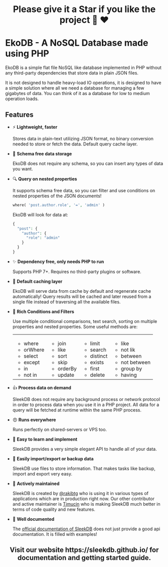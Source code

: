 <h1 align="center">Please give it a Star if you like the project 🎉 ❤️ <h1>

# EkoDB - A NoSQL Database made using PHP

EkoDB is a simple flat file NoSQL like database implemented in PHP without any third-party dependencies that store data in plain JSON files.

It is not designed to handle heavy-load IO operations, it is designed to have a simple solution where all we need a database for managing a few gigabytes of data. You can think of it as a database for low to medium operation loads.

## Features

- ⚡ **Lightweight, faster**

  Stores data in plain-text utilizing JSON format, no binary conversion needed to store or fetch the data. Default query cache layer.

- 🔆 **Schema free data storage**

  EkoDB does not require any schema, so you can insert any types of data you want.

- 🔍 **Query on nested properties**

  It supports schema free data, so you can filter and use conditions on nested properties of the JSON documents!

  ```php
  where( 'post.author.role', '=', 'admin' )
  ```

  EkoDB will look for data at:

  ```php
  {
    "post": {
      "author": {
        "role": "admin"
      }
    }
  }
  ```

- ✨ **Dependency free, only needs PHP to run**

  Supports PHP 7+. Requires no third-party plugins or software.

- 🚀 **Default caching layer**

  EkoDB will serve data from cache by default and regenerate cache automatically! Query results will be cached and later reused from a single file instead of traversing all the available files.

- 🌈 **Rich Conditions and Filters**

  Use multiple conditional comparisons, text search, sorting on multiple properties and nested properties. Some useful methods are:

  <table>
  <tbody>
    <tr>
      <td valign="top">
        <ul>
          <li>where</li>
          <li>orWhere</li>
          <li>select</li>
          <li>except</li>
          <li>in</li>
          <li>not in</li>
        </ul>
      </td>
      <td valign="top">
        <ul>
          <li>join</li>
          <li>like</li>
          <li>sort</li>
          <li>skip</li>
          <li>orderBy</li>
          <li>update</li>
        </ul>
      </td>
      <td valign="top">
        <ul>
          <li>limit</li>
          <li>search</li>
          <li>distinct</li>
          <li>exists</li>
          <li>first</li>
          <li>delete</li>
        </ul>
      </td>
      <td valign="top">
        <ul>
          <li>like</li>
          <li>not lik</li>
          <li>between</li>
          <li>not between</li>
          <li>group by</li>
          <li>having</li>
        </ul>
      </td>
    </tr>
  </tbody>
  </table>

- 👍 **Process data on demand**
  
  SleekDB does not require any background process or network protocol in order to process data when you use it in a PHP project. All data for a query will be fetched at runtime within the same PHP process.

- 😍 **Runs everywhere**
  
  Runs perfectly on shared-servers or VPS too.


- 🍰 **Easy to learn and implement**

  SleekDB provides a very simple elegant API to handle all of your data.

- 🍰 **Easily import/export or backup data**
  
  SleekDB use files to store information. That makes tasks like backup, import and export very easy.

- 💪 **Actively maintained**

  <p>SleekDB is created by <a rel="noopener nofollow" href="https://twitter.com/rakibtg" target="_blank">@rakibtg</a> who is using it in various types of applications which are in production right now. Our other contributor and active maintainer is <a rel="noopener nofollow" href="https://www.goodsoft.de" target="_blank">Timucin</a> who is making SleekDB much better in terms of code quality and new features.</p>

- 📔 **Well documented**
  
  The <a href="https://sleekdb.github.io/">official documentation of SleekDB</a> does not just provide a good api documentation. It is filled with examples!

<h2 align="center">Visit our website https://sleekdb.github.io/ for documentation and getting started guide.</h2>
